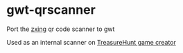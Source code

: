 # gwt-qrscanner
Port the [zxing](https://github.com/zxing/zxing) qr code scanner to gwt

Used as an internal scanner on [TreasureHunt game creator](https://treasurehuntqr.appspot.com/)
